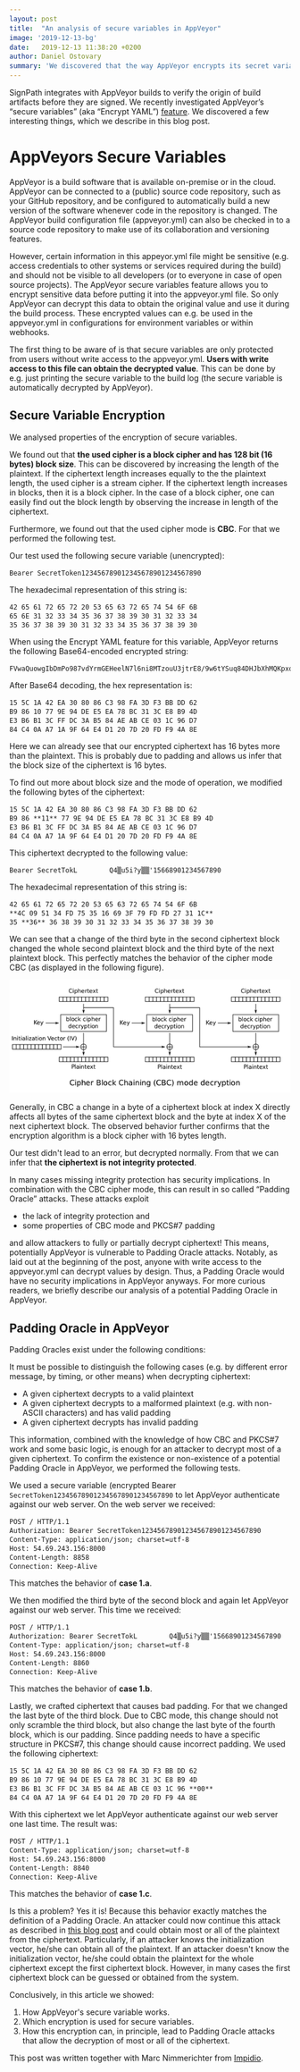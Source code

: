 ```yaml
---
layout: post
title:  "An analysis of secure variables in AppVeyor"
image: '2019-12-13-bg'
date:   2019-12-13 11:38:20 +0200
author: Daniel Ostovary
summary: 'We discovered that the way AppVeyor encrypts its secret variables is susceptible to padding oracle attacks.'
---
```


SignPath integrates with AppVeyor builds to verify the origin of build artifacts before they are signed. We recently investigated AppVeyor’s “secure variables” (aka “Encrypt YAML”) [feature](https://www.appveyor.com/docs/build-configuration/#secure-variables). We discovered a few interesting things, which we describe in this blog post.

# AppVeyors Secure Variables
AppVeyor is a build software that is available on-premise or in the cloud. AppVeyor can be connected to a (public) source code repository, such as your GitHub repository, and be configured to automatically build a new version of the software whenever code in the repository is changed. The AppVeyor build configuration file (appveyor.yml) can also be checked in to a source code repository to make use of its collaboration and versioning features.

However, certain information in this appeyor.yml file might be sensitive (e.g. access credentials to other systems or services required during the build) and should not be visible to all developers (or to everyone in case of open source projects). The AppVeyor secure variables feature allows you to encrypt sensitive data before putting it into the appveyor.yml file. So only AppVeyor can decrypt this data to obtain the original value and use it during the build process. These encrypted values can e.g. be used in the appveyor.yml in configurations for environment variables or within webhooks.

The first thing to be aware of is that secure variables are only protected from users without write access to the appveyor.yml. **Users with write access to this file can obtain the decrypted value**. This can be done by e.g. just printing the secure variable to the build log (the secure variable is automatically decrypted by AppVeyor).

## Secure Variable Encryption
We analysed properties of the encryption of secure variables.

We found out that **the used cipher is a block cipher and has 128 bit (16 bytes) block size**. This can be discovered by increasing the length of the plaintext. If the ciphertext length increases equally to the the plaintext length, the used cipher is a stream cipher. If the ciphertext length increases in blocks, then it is a block cipher. In the case of a block cipher, one can easily find out the block length by observing the increase in length of the ciphertext.

Furthermore, we found out that the used cipher mode is **CBC**. For that we performed the following test.



Our test used the following secure variable (unencrypted):

	Bearer SecretToken123456789012345678901234567890

 

The hexadecimal representation of this string is:

	42 65 61 72 65 72 20 53 65 63 72 65 74 54 6F 6B
	65 6E 31 32 33 34 35 36 37 38 39 30 31 32 33 34
	35 36 37 38 39 30 31 32 33 34 35 36 37 38 39 30

 
When using the Encrypt YAML feature for this variable, AppVeyor returns the following Base64-encoded encrypted string:

	FVwaQuowgIbDmPo987vdYrmGEHeelN7l6ni8MTzouU3jtrE8/9w6tYSuq84DHJbXhMQKpxqfZOTRIH0g/flKjg==

After Base64 decoding, the hex representation is:

	15 5C 1A 42 EA 30 80 86 C3 98 FA 3D F3 BB DD 62
	B9 86 10 77 9E 94 DE E5 EA 78 BC 31 3C E8 B9 4D
	E3 B6 B1 3C FF DC 3A B5 84 AE AB CE 03 1C 96 D7
	84 C4 0A A7 1A 9F 64 E4 D1 20 7D 20 FD F9 4A 8E

Here we can already see that our encrypted ciphertext has 16 bytes more than the plaintext. This is probably due to padding and allows us infer that the block size of the ciphertext is 16 bytes.



To find out more about block size and the mode of operation, we modified the following bytes of the ciphertext:

	15 5C 1A 42 EA 30 80 86 C3 98 FA 3D F3 BB DD 62
	B9 86 **11** 77 9E 94 DE E5 EA 78 BC 31 3C E8 B9 4D
	E3 B6 B1 3C FF DC 3A B5 84 AE AB CE 03 1C 96 D7
	84 C4 0A A7 1A 9F 64 E4 D1 20 7D 20 FD F9 4A 8E

This ciphertext decrypted to the following value:

	Bearer SecretTokL        Q4▒u5i?y▒▒'15668901234567890

The hexadecimal representation of this string is:

	42 65 61 72 65 72 20 53 65 63 72 65 74 54 6F 6B
	**4C 09 51 34 FD 75 35 16 69 3F 79 FD FD 27 31 1C**
	35 **36** 36 38 39 30 31 32 33 34 35 36 37 38 39 30

We can see that a change of the third byte in the second ciphertext block changed the whole second plaintext block and the third byte of the next plaintext block. This perfectly matches the behavior of the cipher mode CBC (as displayed in the following figure). 

![CBC](/assets/posts/2019-12-13-cbc.png)

Generally, in CBC a change in a byte of a ciphertext block at index X directly affects all bytes of the same ciphertext block and the byte at index X of the next ciphertext block. The observed behavior further confirms that the encryption algorithm is a block cipher with 16 bytes length.

Our test didn't lead to an error, but decrypted normally. From that we can infer that **the ciphertext is not integrity protected**.

In many cases missing integrity protection has security implications. In combination with the CBC cipher mode, this can result in so called “Padding Oracle” attacks. These attacks exploit

* the lack of integrity protection and
* some properties of CBC mode and PKCS#7 padding

and allow attackers to fully or partially decrypt ciphertext! This means, potentially AppVeyor is vulnerable to Padding Oracle attacks. Notably, as laid out at the beginning of the post, anyone with write access to the appveyor.yml can decrypt values by design. Thus, a Padding Oracle would have no security implications in AppVeyor anyways. For more curious readers, we briefly describe our analysis of a potential Padding Oracle in AppVeyor.

## Padding Oracle in AppVeyor
Padding Oracles exist under the following conditions:

It must be possible to distinguish the following cases (e.g. by different error message, by timing, or other means) when decrypting ciphertext:

* A given ciphertext decrypts to a valid plaintext
* A given ciphertext decrypts to a malformed plaintext (e.g. with non-ASCII characters) and has valid padding
* A given ciphertext decrypts has invalid padding

This information, combined with the knowledge of how CBC and PKCS#7 work and some basic logic, is enough for an attacker to decrypt most of a given ciphertext. To confirm the existence or non-existence of a potential Padding Oracle in AppVeyor, we performed the following tests.

We used a secure variable (encrypted Bearer `SecretToken123456789012345678901234567890` to let AppVeyor authenticate against our web server.  On the web server we received:

	POST / HTTP/1.1
	Authorization: Bearer SecretToken123456789012345678901234567890
	Content-Type: application/json; charset=utf-8
	Host: 54.69.243.156:8000
	Content-Length: 8858
	Connection: Keep-Alive
	
This matches the behavior of **case 1.a**.

We then modified the third byte of the second block and again let AppVeyor against our web server. This time we received:

	POST / HTTP/1.1
	Authorization: Bearer SecretTokL        Q4▒u5i?y▒▒'15668901234567890
	Content-Type: application/json; charset=utf-8
	Host: 54.69.243.156:8000
	Content-Length: 8860
	Connection: Keep-Alive

This matches the behavior of **case 1.b**.

Lastly, we crafted ciphertext that causes bad padding. For that we changed the last byte of the third block. Due to CBC mode, this change should not only scramble the third block, but also change the last byte of the fourth block, which is our padding. Since padding needs to have a specific structure in PKCS#7, this change should cause incorrect padding. We used the following ciphertext:

	15 5C 1A 42 EA 30 80 86 C3 98 FA 3D F3 BB DD 62
	B9 86 10 77 9E 94 DE E5 EA 78 BC 31 3C E8 B9 4D
	E3 B6 B1 3C FF DC 3A B5 84 AE AB CE 03 1C 96 **00**
	84 C4 0A A7 1A 9F 64 E4 D1 20 7D 20 FD F9 4A 8E

With this ciphertext we let AppVeyor authenticate against our web server one last time. The result was:

	POST / HTTP/1.1
	Content-Type: application/json; charset=utf-8
	Host: 54.69.243.156:8000
	Content-Length: 8840
	Connection: Keep-Alive

This matches the behavior of **case 1.c**.

Is this a problem? Yes it is! Because this behavior exactly matches the definition of a Padding Oracle. An attacker could now continue this attack as described in [this blog post](https://robertheaton.com/2013/07/29/padding-oracle-attack/) and could obtain most or all of the plaintext from the ciphertext. Particularly, if an attacker knows the initialization vector, he/she can obtain all of the plaintext. If an attacker doesn't know the initialization vector, he/she could obtain the plaintext for the whole ciphertext except the first ciphertext block. However, in many cases the first ciphertext block can be guessed or obtained from the system.

Conclusively, in this article we showed:

1. How AppVeyor's secure variable works.
2. Which encryption is used for secure variables.
3. How this encryption can, in principle, lead to Padding Oracle attacks that allow the decryption of most or all of the ciphertext.

This post was written together with Marc Nimmerichter from [Impidio](https://www.impidio.com/).